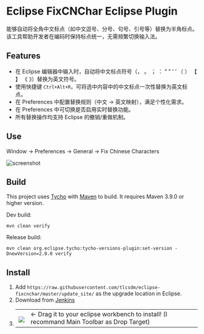 # Eclipse FixCNChar Eclipse Plugin

能够自动将全角中文标点（如中文逗号、分号、句号、引号等）替换为半角标点。该工具帮助开发者在编码时保持标点统一，无需频繁切换输入法。

## Features
* 在 Eclipse 编辑器中输入时，自动将中文标点符号（， 。 ； ： “ ” ‘ ’ （ ） 【 】 《 》）替换为英文符号。
* 使用快捷键 `Ctrl+Alt+R`，可将选中内容中的中文标点一次性替换为英文标点。
* 在 Preferences 中配置替换规则（中文 → 英文映射），满足个性化需求。
* 在 Preferences 中可切换是否启用实时替换功能。
* 所有替换操作均支持 Eclipse 的撤销/重做机制。

## Use
Window -> Preferences -> General -> Fix Chinese Characters

![screenshot](https://raw.github.com/tlcsdm/eclipse-fixcnchar/master/plugins/com.tlcsdm.eclipse.fixcnchar/images/preferences.png)

## Build

This project uses [Tycho](https://github.com/eclipse-tycho/tycho) with [Maven](https://maven.apache.org/) to build. It requires Maven 3.9.0 or higher version.

Dev build:

```
mvn clean verify
```

Release build:

```
mvn clean org.eclipse.tycho:tycho-versions-plugin:set-version -DnewVersion=2.0.0 verify
```

## Install

1. Add `https://raw.githubusercontent.com/tlcsdm/eclipse-fixcnchar/master/update_site/` as the upgrade location in Eclipse.
2. Download from [Jenkins](https://jenkins.tlcsdm.com/job/eclipse-plugin/job/eclipse-fixcnchar)
3. <table style="border: none;">
  <tbody>
    <tr style="border:none;">
      <td style="vertical-align: middle; padding-top: 10px; border: none;">
        <a href='http://marketplace.eclipse.org/marketplace-client-intro?mpc_install=7016562' title='Drag and drop into a running Eclipse Indigo workspace to install eclipse-fixcnchar'> 
          <img src='https://marketplace.eclipse.org/modules/custom/eclipsefdn/eclipsefdn_marketplace/images/btn-install.svg'/>
        </a>
      </td>
      <td style="vertical-align: middle; text-align: left; border: none;">
        ← Drag it to your eclipse workbench to install! (I recommand Main Toolbar as Drop Target)
      </td>
    </tr>
  </tbody>
</table>
